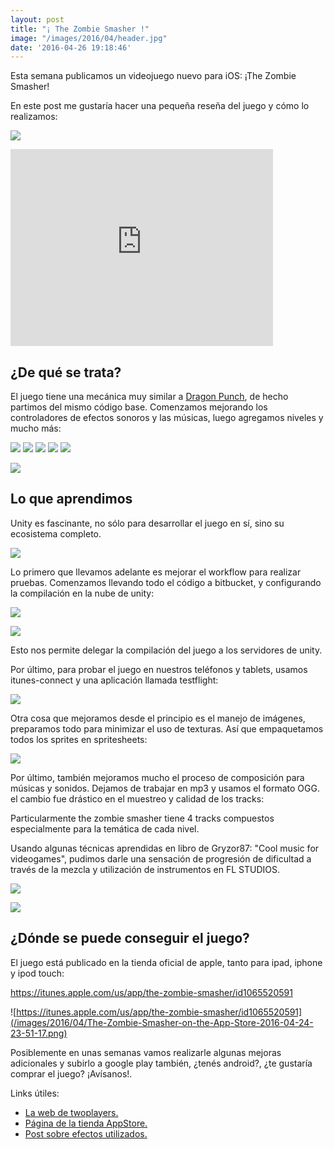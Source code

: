 ```yaml
---
layout: post
title: "¡ The Zombie Smasher !"
image: "/images/2016/04/header.jpg"
date: '2016-04-26 19:18:46'
---
```


Esta semana publicamos un videojuego nuevo para iOS: ¡The Zombie Smasher!

En este post me gustaría hacer una pequeña reseña del juego y cómo lo realizamos:

![](/images/2016/04/teaser.jpg)

<iframe width="420" height="315" src="https://www.youtube.com/embed/jufMEynEfQQ" frameborder="0" allowfullscreen></iframe>





## ¿De qué se trata?

El juego tiene una mecánica muy similar a [Dragon Punch](http://examplelab.com.ar/nuestro-juego-nuevo-dragon-punch/), de hecho partimos del mismo código base. Comenzamos mejorando los controladores de efectos sonoros y las músicas, luego agregamos niveles y mucho más:

![](/images/2016/04/2-1.jpeg)
![](/images/2016/04/4.jpeg)
![](/images/2016/04/6-1.jpeg)
![](/images/2016/04/7-1.jpeg)
![](/images/2016/04/8-1.jpeg)

![](/images/2016/04/sprites-final-hero.jpg)

## Lo que aprendimos

Unity es fascinante, no sólo para desarrollar el juego en sí, sino su ecosistema completo.

![](/images/2016/04/gameScene-unity---unity-the-zombie-smasher---iPhone--iPod-Touch-and-iPad--Personal--2016-04-26-15-45-20.jpg)

Lo primero que llevamos adelante es mejorar el workflow para realizar pruebas. Comenzamos llevando todo el código a bitbucket, y configurando la compilación en la nube de unity:


![](/images/2016/04/-Commits---Bitbucket-2016-04-25-11-27-38.png)

![](/images/2016/04/History---Unity-Cloud-Build-2016-04-25-11-12-11.png)

Esto nos permite delegar la compilación del juego a los servidores de unity.


Por último, para probar el juego en nuestros teléfonos y tablets, usamos itunes-connect y una aplicación llamada testflight:

![](/images/2016/04/iTunes-Connect-2016-04-25-11-02-57.png)

Otra cosa que mejoramos desde el principio es el manejo de imágenes, preparamos todo para minimizar el uso de texturas. Así que empaquetamos todos los sprites en spritesheets:

![](/images/2016/04/Sprites-2016-04-25-10-49-49.png)

Por último, también mejoramos mucho el proceso de composición para músicas y sonidos. Dejamos de trabajar en mp3 y usamos el formato OGG. el cambio fue drástico en el muestreo y calidad de los tracks:

Particularmente the zombie smasher tiene 4 tracks compuestos especialmente para la temática de cada nivel.

Usando algunas técnicas aprendidas en libro de Gryzor87: "Cool music for videogames", pudimos darle una sensación de progresión de dificultad a través de la mezcla y utilización de instrumentos en FL STUDIOS.

![](/images/2016/04/3d03b088-6651-499d-881e-484dbc7ed8d6.jpg)

![](/images/2016/04/Foto-resen-a-1.jpg)

## ¿Dónde se puede conseguir el juego?

El juego está publicado en la tienda oficial de apple, tanto para ipad, iphone y ipod touch:

https://itunes.apple.com/us/app/the-zombie-smasher/id1065520591

![https://itunes.apple.com/us/app/the-zombie-smasher/id1065520591](/images/2016/04/The-Zombie-Smasher-on-the-App-Store-2016-04-24-23-51-17.png)

Posiblemente en unas semanas vamos realizarle algunas mejoras adicionales y subirlo a google play también, ¿tenés android?, ¿te gustaría comprar el juego? ¡Avísanos!.

Links útiles:

 - [La web de twoplayers.](http://www.twoplayers.com.ar)
 - [Página de la tienda AppStore.](https://itunes.apple.com/us/app/the-zombie-smasher/id1065520591)
 - [Post sobre efectos utilizados.](http://examplelab.com.ar/convertir-videos-en-imagenes-con-canal-alpha/)